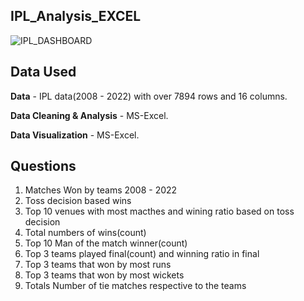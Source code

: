 **IPL_Analysis_EXCEL**
----------------------
![IPL_DASHBOARD](https://github.com/pijush4031/-IPL-Data-Analysis/assets/85018988/142da204-deb6-4230-8ef3-c68b74241951)

**Data Used**
-------------
**Data** - IPL data(2008 - 2022) with over 7894 rows and 16 columns.

**Data Cleaning & Analysis** - MS-Excel.

**Data Visualization** - MS-Excel.

**Questions**
------------
1. Matches Won by teams 2008 - 2022
2. Toss decision based wins
3. Top 10 venues with most macthes and wining ratio based on toss decision
4. Total numbers of wins(count)
5. Top 10 Man of the match winner(count)
6. Top 3 teams played final(count) and winning ratio in final
7. Top 3 teams that won by most runs
8. Top 3 teams that won by most wickets
9. Totals Number of tie matches respective to the teams

